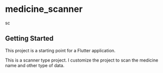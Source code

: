 # medicine_scanner

sc

## Getting Started

This project is a starting point for a Flutter application.

This is a scanner type project. I customize the project to scan the medicine name and other type of data. 
